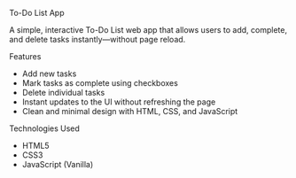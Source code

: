 To-Do List App

A simple, interactive To-Do List web app that allows users to add, complete, and delete tasks instantly—without page reload.

Features
- Add new tasks
- Mark tasks as complete using checkboxes
- Delete individual tasks
- Instant updates to the UI without refreshing the page
- Clean and minimal design with HTML, CSS, and JavaScript

Technologies Used
- HTML5
- CSS3
- JavaScript (Vanilla)
